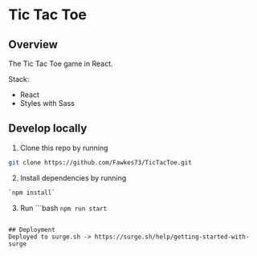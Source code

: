 
# Tic Tac Toe

## Overview

The Tic Tac Toe game in React.

Stack:

- React
- Styles with Sass



## Develop locally



1. Clone this repo by running 
```bash
git clone https://github.com/Fawkes73/TicTacToe.git
```

2. Install dependencies by running 
```bash
`npm install`
```



3. Run  ```bash
`npm run start`
```

## Deployment
Deployed to surge.sh -> https://surge.sh/help/getting-started-with-surge
